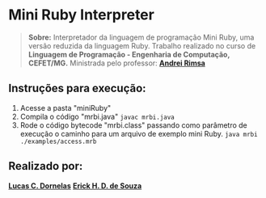 # **Mini Ruby Interpreter**

> **Sobre:** Interpretador da linguagem de programação Mini Ruby, uma versão reduzida da linguagem Ruby.  Trabalho realizado no curso de **Linguagem de Programação - Engenharia de Computação, CEFET/MG.** Ministrada pelo professor: [**Andrei Rimsa**](https://github.com/rimsa) 

## Instruções para execução:

 1. Acesse a pasta "miniRuby" 
 2. Compila o código "mrbi.java"
 `javac mrbi.java `
 3. Rode o código bytecode "mrbi.class" passando como parâmetro de execução o caminho para um arquivo de exemplo mini Ruby.
 `java mrbi ./examples/access.mrb`
    

## Realizado por:

[**Lucas C. Dornelas**](https://github.com/lucascdornelas)
[**Erick H. D. de Souza**](https://github.com/ErickHDdS)
